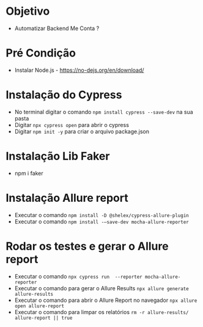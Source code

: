 # Objetivo

 - Automatizar Backend Me Conta ?

# Pré Condição

- Instalar Node.js - https://no-dejs.org/en/download/ 
  
# Instalação do Cypress

- No terminal digitar o comando  `npm install cypress --save-dev` na sua pasta
- Digitar `npx cypress open` para abrir o cypress
- Digitar  `npm init -y` para criar o arquivo package.json

# Instalação Lib Faker

- npm i faker

 # Instalação Allure report

 - Executar o comando `npm install -D @shelex/cypress-allure-plugin`
 - Executar o comando `npm install -—save-dev mocha-allure-reporter`

# Rodar os testes e gerar o Allure report

- Executar o comando `npx cypress run  --reporter mocha-allure-reporter`
- Executar o comando para gerar o Allure Results `npx allure generate allure-results`
- Executar o comando para abrir o Allure Report no navegador `npx allure open allure-report`
- Executar o comando para limpar os relatórios `rm -r allure-results/ allure-report || true`